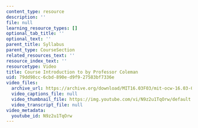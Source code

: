 ```yaml
---
content_type: resource
description: ''
file: null
learning_resource_types: []
optional_tab_title: ''
optional_text: ''
parent_title: Syllabus
parent_type: CourseSection
related_resources_text: ''
resource_index_text: ''
resourcetype: Video
title: Course Introduction to by Professor Coleman
uid: 79dd98cc-6cbd-890e-d9f9-27583bf7336e
video_files:
  archive_url: https://archive.org/download/MIT16.03F03/mit-ocw-16.03-04-facultyint-coleman-30apr2004-220k.mp4
  video_captions_file: null
  video_thumbnail_file: https://img.youtube.com/vi/N9z2u1TqOrw/default.jpg
  video_transcript_file: null
video_metadata:
  youtube_id: N9z2u1TqOrw
---
```

